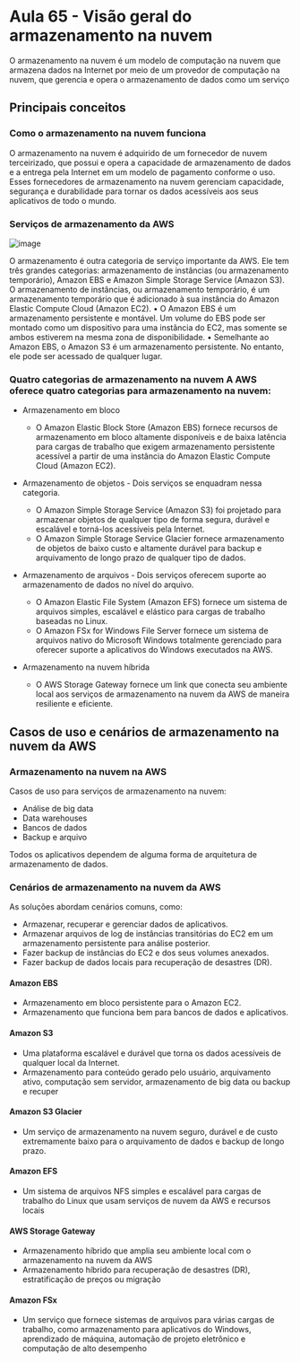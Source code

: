 # Aula 65 - Visão geral do armazenamento na nuvem
O armazenamento na nuvem é um modelo de computação na nuvem que armazena dados na Internet por meio de um provedor de computação na nuvem, que gerencia e opera o armazenamento de dados como um serviço

## Principais conceitos
### Como o armazenamento na nuvem funciona
O armazenamento na nuvem é adquirido de um fornecedor de nuvem terceirizado, que possui e opera a capacidade de armazenamento de dados e a entrega pela Internet em um modelo de pagamento conforme o uso. 
Esses fornecedores de armazenamento na nuvem gerenciam capacidade, segurança e durabilidade para tornar os dados acessíveis aos seus aplicativos de todo o mundo.

### Serviços de armazenamento da AWS

![image](https://github.com/luane-loureiro/EscolaDaNuvem-AWS/assets/100947092/ed8d0056-e009-4ae4-9f1a-091274179a32)

O armazenamento é outra categoria de serviço importante da AWS. Ele tem três grandes categorias: armazenamento de instâncias (ou armazenamento temporário), Amazon EBS e Amazon Simple Storage Service (Amazon S3).
O armazenamento de instâncias, ou armazenamento temporário, é um armazenamento temporário que é adicionado à sua instância do Amazon Elastic Compute Cloud (Amazon EC2).
• O Amazon EBS é um armazenamento persistente e montável. Um volume do EBS pode ser montado como um dispositivo para uma instância do EC2, mas somente se ambos estiverem na mesma zona de disponibilidade.
• Semelhante ao Amazon EBS, o Amazon S3 é um armazenamento persistente. No entanto, ele pode ser acessado de qualquer lugar.


### Quatro categorias de armazenamento na nuvem A AWS oferece quatro categorias para armazenamento na nuvem:
- Armazenamento em bloco
    -  O Amazon Elastic Block Store (Amazon EBS) fornece recursos de armazenamento em bloco altamente disponíveis e de baixa latência para cargas de trabalho que exigem armazenamento persistente acessível a partir de uma instância do Amazon Elastic Compute Cloud (Amazon EC2).

- Armazenamento de objetos - Dois serviços se enquadram nessa categoria.
    - O Amazon Simple Storage Service (Amazon S3) foi projetado para armazenar objetos de qualquer tipo de forma segura, durável e escalável e torná-los acessíveis pela Internet.
    - O Amazon Simple Storage Service Glacier fornece armazenamento de objetos de baixo custo e altamente durável para backup e arquivamento de longo prazo de qualquer tipo de dados.

- Armazenamento de arquivos - Dois serviços oferecem suporte ao armazenamento de dados no nível do arquivo.
    - O Amazon Elastic File System (Amazon EFS) fornece um sistema de arquivos simples, escalável e elástico para cargas de trabalho baseadas no Linux.
    - O Amazon FSx for Windows File Server fornece um sistema de arquivos nativo do Microsoft Windows totalmente gerenciado para oferecer suporte a aplicativos do Windows executados na AWS.
    
- Armazenamento na nuvem híbrida
    - O AWS Storage Gateway fornece um link que conecta seu ambiente local aos serviços de armazenamento na nuvem da AWS de maneira resiliente e eficiente.
 
## Casos de uso e cenários de armazenamento na nuvem da AWS
### Armazenamento na nuvem na AWS 
Casos de uso para serviços de armazenamento na nuvem:
- Análise de big data
- Data warehouses
- Bancos de dados
- Backup e arquivo
  
Todos os aplicativos dependem de alguma forma de arquitetura de armazenamento de dados.

### Cenários de armazenamento na nuvem da AWS 
As soluções abordam cenários comuns, como: 
- Armazenar, recuperar e gerenciar dados de aplicativos.
- Armazenar arquivos de log de instâncias transitórias do EC2 em um armazenamento persistente para análise posterior.
- Fazer backup de instâncias do EC2 e dos seus volumes anexados.
- Fazer backup de dados locais para recuperação de desastres (DR).

#### Amazon EBS
- Armazenamento em bloco persistente para o Amazon EC2.
- Armazenamento que funciona bem para bancos de dados e aplicativos.

#### Amazon S3 
-  Uma plataforma escalável e durável que torna os dados acessíveis de qualquer local da Internet.
-  Armazenamento para conteúdo gerado pelo usuário, arquivamento ativo, computação sem servidor, armazenamento de big data ou backup e recuper

#### Amazon S3 Glacier
-  Um serviço de armazenamento na nuvem seguro, durável e de custo extremamente baixo para o arquivamento de dados e backup de longo prazo.


#### Amazon EFS 
- Um sistema de arquivos NFS simples e escalável para cargas de trabalho do Linux que usam serviços de nuvem da AWS e recursos locais


#### AWS Storage Gateway 
- Armazenamento híbrido que amplia seu ambiente local com o armazenamento na nuvem da AWS
- Armazenamento híbrido para recuperação de desastres (DR), estratificação de preços ou migração


#### Amazon FSx
- Um serviço que fornece sistemas de arquivos para várias cargas de trabalho, como armazenamento para aplicativos do Windows, aprendizado de máquina, automação de projeto eletrônico e computação de alto desempenho







